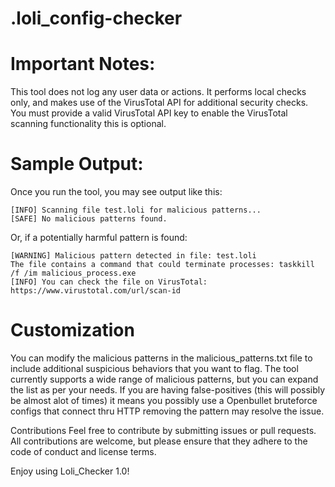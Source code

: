 # .loli_config-checker

# Important Notes:
This tool does not log any user data or actions.
It performs local checks only, and makes use of the VirusTotal API for additional security checks.
You must provide a valid VirusTotal API key to enable the VirusTotal scanning functionality this is optional.

# Sample Output:
Once you run the tool, you may see output like this: 
```
[INFO] Scanning file test.loli for malicious patterns...
[SAFE] No malicious patterns found.
```

Or, if a potentially harmful pattern is found:
```
[WARNING] Malicious pattern detected in file: test.loli
The file contains a command that could terminate processes: taskkill /f /im malicious_process.exe
[INFO] You can check the file on VirusTotal: https://www.virustotal.com/url/scan-id
```

# Customization
You can modify the malicious patterns in the malicious_patterns.txt file to include additional suspicious behaviors that you want to flag.
The tool currently supports a wide range of malicious patterns, but you can expand the list as per your needs.
If you are having false-positives (this will possibly be almost alot of times) it means you possibly use a Openbullet bruteforce configs that connect thru HTTP removing the pattern may resolve the issue.

Contributions
Feel free to contribute by submitting issues or pull requests. All contributions are welcome, but please ensure that they adhere to the code of conduct and license terms.

Enjoy using Loli_Checker 1.0!
